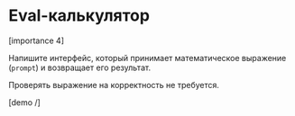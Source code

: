 # Eval-калькулятор

[importance 4]

Напишите интерфейс, который принимает математическое выражение (`prompt`) и возвращает его результат.

Проверять выражение на корректность не требуется.

[demo /]
